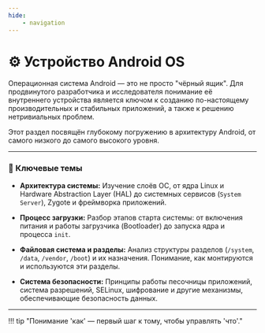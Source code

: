 ```yaml
---
hide:
    - navigation
---
```


# ⚙️ Устройство Android OS

Операционная система Android — это не просто "чёрный ящик". Для продвинутого разработчика и исследователя понимание её внутреннего устройства является ключом к созданию по-настоящему производительных и стабильных приложений, а также к решению нетривиальных проблем.

Этот раздел посвящён глубокому погружению в архитектуру Android, от самого низкого до самого высокого уровня.

---

### 🔑 Ключевые темы

*   **Архитектура системы:** Изучение слоёв ОС, от ядра Linux и Hardware Abstraction Layer (HAL) до системных сервисов (`System Server`), Zygote и фреймворка приложений.

*   **Процесс загрузки:** Разбор этапов старта системы: от включения питания и работы загрузчика (Bootloader) до запуска ядра и процесса `init`.

*   **Файловая система и разделы:** Анализ структуры разделов (`/system`, `/data`, `/vendor`, `/boot`) и их назначения. Понимание, как монтируются и используются эти разделы.

*   **Система безопасности:** Принципы работы песочницы приложений, система разрешений, SELinux, шифрование и другие механизмы, обеспечивающие безопасность данных.

---

!!! tip "Понимание 'как' — первый шаг к тому, чтобы управлять 'что'."